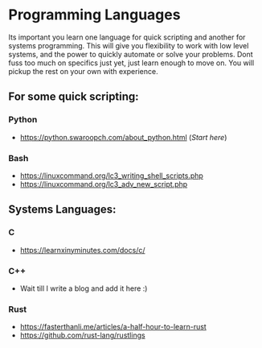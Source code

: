 # Programming Languages

Its important you learn one language for quick scripting and another for systems programming. This will give you flexibility to work with low level systems, and the power to quickly automate or solve your problems. Dont fuss too much on specifics just yet, just learn enough to move on. You will pickup the rest on your own with experience.

## For some quick scripting:

### Python
  - https://python.swaroopch.com/about_python.html (_Start here_)
  
### Bash
  - https://linuxcommand.org/lc3_writing_shell_scripts.php
  - https://linuxcommand.org/lc3_adv_new_script.php

## Systems Languages:

### C
  - https://learnxinyminutes.com/docs/c/
  
### C++
  - Wait till I write a blog and add it here :)
  
### Rust
  - https://fasterthanli.me/articles/a-half-hour-to-learn-rust
  - https://github.com/rust-lang/rustlings

